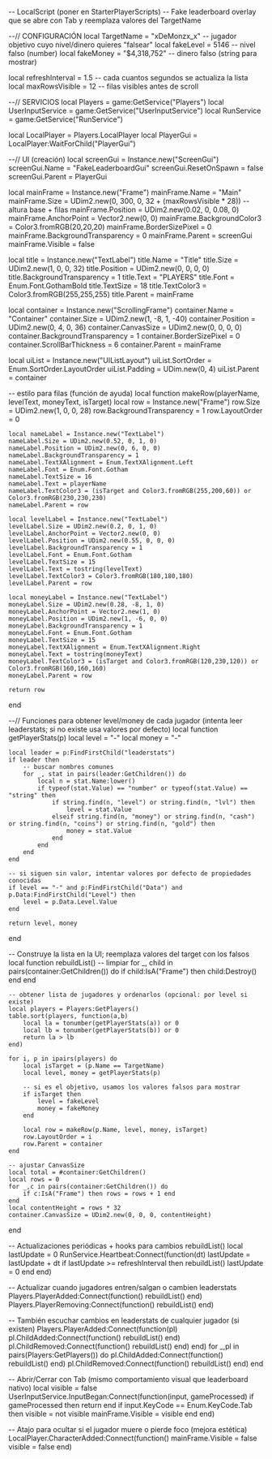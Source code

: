 -- LocalScript (poner en StarterPlayerScripts)
-- Fake leaderboard overlay que se abre con Tab y reemplaza valores del TargetName

--// CONFIGURACIÓN
local TargetName = "xDeMonzx_x"       -- jugador objetivo cuyo nivel/dinero quieres "falsear"
local fakeLevel = 5146                -- nivel falso (number)
local fakeMoney = "$4,318,752"        -- dinero falso (string para mostrar)

local refreshInterval = 1.5           -- cada cuantos segundos se actualiza la lista
local maxRowsVisible = 12             -- filas visibles antes de scroll

--// SERVICIOS
local Players = game:GetService("Players")
local UserInputService = game:GetService("UserInputService")
local RunService = game:GetService("RunService")

local LocalPlayer = Players.LocalPlayer
local PlayerGui = LocalPlayer:WaitForChild("PlayerGui")

--// UI (creación)
local screenGui = Instance.new("ScreenGui")
screenGui.Name = "FakeLeaderboardGui"
screenGui.ResetOnSpawn = false
screenGui.Parent = PlayerGui

local mainFrame = Instance.new("Frame")
mainFrame.Name = "Main"
mainFrame.Size = UDim2.new(0, 300, 0, 32 + (maxRowsVisible * 28)) -- altura base + filas
mainFrame.Position = UDim2.new(0.02, 0, 0.08, 0)
mainFrame.AnchorPoint = Vector2.new(0, 0)
mainFrame.BackgroundColor3 = Color3.fromRGB(20,20,20)
mainFrame.BorderSizePixel = 0
mainFrame.BackgroundTransparency = 0
mainFrame.Parent = screenGui
mainFrame.Visible = false

local title = Instance.new("TextLabel")
title.Name = "Title"
title.Size = UDim2.new(1, 0, 0, 32)
title.Position = UDim2.new(0, 0, 0, 0)
title.BackgroundTransparency = 1
title.Text = "PLAYERS"
title.Font = Enum.Font.GothamBold
title.TextSize = 18
title.TextColor3 = Color3.fromRGB(255,255,255)
title.Parent = mainFrame

local container = Instance.new("ScrollingFrame")
container.Name = "Container"
container.Size = UDim2.new(1, -8, 1, -40)
container.Position = UDim2.new(0, 4, 0, 36)
container.CanvasSize = UDim2.new(0, 0, 0, 0)
container.BackgroundTransparency = 1
container.BorderSizePixel = 0
container.ScrollBarThickness = 6
container.Parent = mainFrame

local uiList = Instance.new("UIListLayout")
uiList.SortOrder = Enum.SortOrder.LayoutOrder
uiList.Padding = UDim.new(0, 4)
uiList.Parent = container

-- estilo para filas (función de ayuda)
local function makeRow(playerName, levelText, moneyText, isTarget)
    local row = Instance.new("Frame")
    row.Size = UDim2.new(1, 0, 0, 28)
    row.BackgroundTransparency = 1
    row.LayoutOrder = 0

    local nameLabel = Instance.new("TextLabel")
    nameLabel.Size = UDim2.new(0.52, 0, 1, 0)
    nameLabel.Position = UDim2.new(0, 6, 0, 0)
    nameLabel.BackgroundTransparency = 1
    nameLabel.TextXAlignment = Enum.TextXAlignment.Left
    nameLabel.Font = Enum.Font.Gotham
    nameLabel.TextSize = 16
    nameLabel.Text = playerName
    nameLabel.TextColor3 = (isTarget and Color3.fromRGB(255,200,60)) or Color3.fromRGB(230,230,230)
    nameLabel.Parent = row

    local levelLabel = Instance.new("TextLabel")
    levelLabel.Size = UDim2.new(0.2, 0, 1, 0)
    levelLabel.AnchorPoint = Vector2.new(0, 0)
    levelLabel.Position = UDim2.new(0.55, 0, 0, 0)
    levelLabel.BackgroundTransparency = 1
    levelLabel.Font = Enum.Font.Gotham
    levelLabel.TextSize = 15
    levelLabel.Text = tostring(levelText)
    levelLabel.TextColor3 = Color3.fromRGB(180,180,180)
    levelLabel.Parent = row

    local moneyLabel = Instance.new("TextLabel")
    moneyLabel.Size = UDim2.new(0.28, -8, 1, 0)
    moneyLabel.AnchorPoint = Vector2.new(1, 0)
    moneyLabel.Position = UDim2.new(1, -6, 0, 0)
    moneyLabel.BackgroundTransparency = 1
    moneyLabel.Font = Enum.Font.Gotham
    moneyLabel.TextSize = 15
    moneyLabel.TextXAlignment = Enum.TextXAlignment.Right
    moneyLabel.Text = tostring(moneyText)
    moneyLabel.TextColor3 = (isTarget and Color3.fromRGB(120,230,120)) or Color3.fromRGB(160,160,160)
    moneyLabel.Parent = row

    return row
end

--// Funciones para obtener level/money de cada jugador (intenta leer leaderstats; si no existe usa valores por defecto)
local function getPlayerStats(p)
    local level = "-"
    local money = "-"

    local leader = p:FindFirstChild("leaderstats")
    if leader then
        -- buscar nombres comunes
        for _, stat in pairs(leader:GetChildren()) do
            local n = stat.Name:lower()
            if typeof(stat.Value) == "number" or typeof(stat.Value) == "string" then
                if string.find(n, "level") or string.find(n, "lvl") then
                    level = stat.Value
                elseif string.find(n, "money") or string.find(n, "cash") or string.find(n, "coins") or string.find(n, "gold") then
                    money = stat.Value
                end
            end
        end
    end

    -- si siguen sin valor, intentar valores por defecto de propiedades conocidas
    if level == "-" and p:FindFirstChild("Data") and p.Data:FindFirstChild("Level") then
        level = p.Data.Level.Value
    end

    return level, money
end

-- Construye la lista en la UI; reemplaza valores del target con los falsos
local function rebuildList()
    -- limpiar
    for _, child in pairs(container:GetChildren()) do
        if child:IsA("Frame") then child:Destroy() end
    end

    -- obtener lista de jugadores y ordenarlos (opcional: por level si existe)
    local players = Players:GetPlayers()
    table.sort(players, function(a,b)
        local la = tonumber(getPlayerStats(a)) or 0
        local lb = tonumber(getPlayerStats(b)) or 0
        return la > lb
    end)

    for i, p in ipairs(players) do
        local isTarget = (p.Name == TargetName)
        local level, money = getPlayerStats(p)

        -- si es el objetivo, usamos los valores falsos para mostrar
        if isTarget then
            level = fakeLevel
            money = fakeMoney
        end

        local row = makeRow(p.Name, level, money, isTarget)
        row.LayoutOrder = i
        row.Parent = container
    end

    -- ajustar CanvasSize
    local total = #container:GetChildren()
    local rows = 0
    for _,c in pairs(container:GetChildren()) do
        if c:IsA("Frame") then rows = rows + 1 end
    end
    local contentHeight = rows * 32
    container.CanvasSize = UDim2.new(0, 0, 0, contentHeight)
end

-- Actualizaciones periódicas + hooks para cambios
rebuildList()
local lastUpdate = 0
RunService.Heartbeat:Connect(function(dt)
    lastUpdate = lastUpdate + dt
    if lastUpdate >= refreshInterval then
        rebuildList()
        lastUpdate = 0
    end
end)

-- Actualizar cuando jugadores entren/salgan o cambien leaderstats
Players.PlayerAdded:Connect(function() rebuildList() end)
Players.PlayerRemoving:Connect(function() rebuildList() end)

-- También escuchar cambios en leaderstats de cualquier jugador (si existen)
Players.PlayerAdded:Connect(function(pl)
    pl.ChildAdded:Connect(function() rebuildList() end)
    pl.ChildRemoved:Connect(function() rebuildList() end)
end)
for _,pl in pairs(Players:GetPlayers()) do
    pl.ChildAdded:Connect(function() rebuildList() end)
    pl.ChildRemoved:Connect(function() rebuildList() end)
end

-- Abrir/Cerrar con Tab (mismo comportamiento visual que leaderboard nativo)
local visible = false
UserInputService.InputBegan:Connect(function(input, gameProcessed)
    if gameProcessed then return end
    if input.KeyCode == Enum.KeyCode.Tab then
        visible = not visible
        mainFrame.Visible = visible
    end
end)

-- Atajo para ocultar si el jugador muere o pierde foco (mejora estética)
LocalPlayer.CharacterAdded:Connect(function() mainFrame.Visible = false visible = false end)
